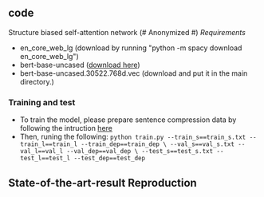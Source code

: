## code
Structure biased self-attention network (# Anonymized #)
*Requirements*
- en_core_web_lg (download by running "python -m spacy download en_core_web_lg") 
- bert-base-uncased ([download here](https://github.com/google-research/bert))
- bert-base-uncased.30522.768d.vec (download and put it in the main directory.)

### Training and test
- To train the model, please prepare sentence compression data by following the intruction [here](https://github.com/code4sc19/data)
- Then, runing the following:
`python train.py --train_s==train_s.txt --train_l==train_l --train_dep==train_dep \
                 --val_s==val_s.txt --val_l==val_l --val_dep==val_dep \
                 --test_s==test_s.txt --test_l==test_l --test_dep==test_dep`
                 
## State-of-the-art-result Reproduction
